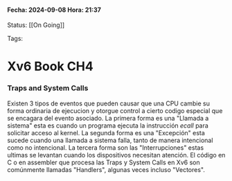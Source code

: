 #### Fecha: 2024-09-08 Hora: 21:37

Status: [[On Going]]

Tags:

# Xv6 Book CH4
### Traps and System Calls 
Existen 3 tipos de eventos que pueden causar que una CPU cambie su forma ordinaria de ejecucion y otorgue control a cierto codigo especial que se encagara del evento asociado. La primera forma es una "Llamada a sistema" esta es cuando un programa ejecuta la instrucción $ecall$ para solicitar acceso al kernel. La segunda forma es una "Excepción" esta sucede cuando una llamada a sistema falla, tanto de manera intencional como no intencional. La tercera forma son las "Interrupciones" estas ultimas se levantan cuando los dispositivos necesitan atención. El código en C o en assembler que procesa las Traps y System Calls en Xv6 son comúnmente llamadas "Handlers", algunas veces incluso "Vectores".

